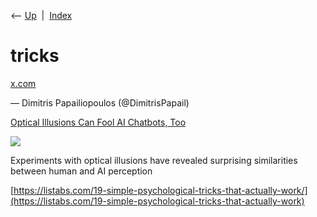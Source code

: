 <div class="nav">

⟵ [Up](index.html)  \|  [Index](index.html)

</div>

# tricks

<div class="cards">

<div class="card">

<div class="card-title">

[x.com](https://x.com/DimitrisPapail/status/1779945981314027608)

</div>

— Dimitris Papailiopoulos (@DimitrisPapail)

</div>

<div class="card">

<div class="card-title">

[Optical Illusions Can Fool AI Chatbots,
Too](https://www.scientificamerican.com/article/optical-illusions-can-fool-ai-chatbots-too)

</div>

<div class="card-image">

[![](https://static.scientificamerican.com/dam/m/4e1975f68a5f0b19/original/2AP2RJ0-web.jpg?w=1200)](https://www.scientificamerican.com/article/optical-illusions-can-fool-ai-chatbots-too)

</div>

Experiments with optical illusions have revealed surprising similarities
between human and AI perception

</div>

<div class="card">

<div class="card-title">

[https://listabs.com/19-simple-psychological-tricks-that-actually-work/](https://listabs.com/19-simple-psychological-tricks-that-actually-work)

</div>

</div>

</div>
